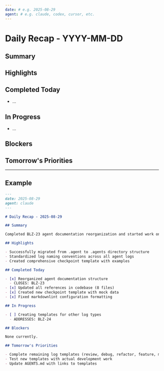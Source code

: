 ```yaml
---
date: # e.g. 2025-08-29
agent: # e.g. claude, codex, cursor, etc.
---
```


# Daily Recap - YYYY-MM-DD

## Summary

## Highlights

## Completed Today

- …

## In Progress

- …

## Blockers

## Tomorrow's Priorities

---

## Example

```markdown
---
date: 2025-08-29
agent: claude
---

# Daily Recap - 2025-08-29

## Summary

Completed BLZ-23 agent documentation reorganization and started work on improving templates for better handoffs.

## Highlights

- Successfully migrated from .agent to .agents directory structure
- Standardized log naming conventions across all agent logs
- Created comprehensive checkpoint template with examples

## Completed Today

- [x] Reorganized agent documentation structure
  - CLOSES: BLZ-23
- [x] Updated all references in codebase (8 files)
- [x] Created new checkpoint template with mock data
- [x] Fixed markdownlint configuration formatting

## In Progress

- [ ] Creating templates for other log types
  - ADDRESSES: BLZ-24

## Blockers

None currently.

## Tomorrow's Priorities

- Complete remaining log templates (review, debug, refactor, feature, migration)
- Test new templates with actual development work
- Update AGENTS.md with links to templates
```